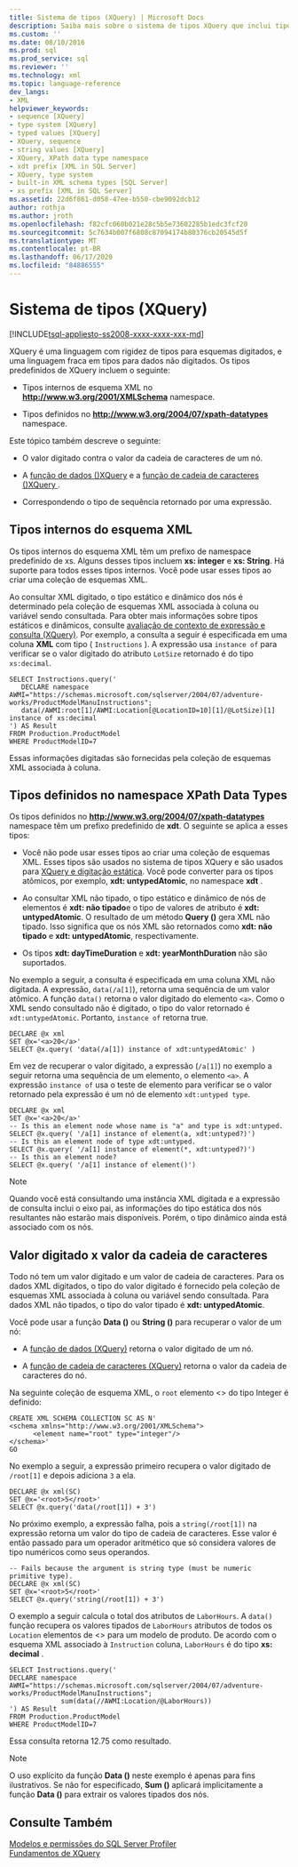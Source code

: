 ```yaml
---
title: Sistema de tipos (XQuery) | Microsoft Docs
description: Saiba mais sobre o sistema de tipos XQuery que inclui tipos internos de esquema XML e tipos definidos no namespace XPath-datatypes.
ms.custom: ''
ms.date: 08/10/2016
ms.prod: sql
ms.prod_service: sql
ms.reviewer: ''
ms.technology: xml
ms.topic: language-reference
dev_langs:
- XML
helpviewer_keywords:
- sequence [XQuery]
- type system [XQuery]
- typed values [XQuery]
- XQuery, sequence
- string values [XQuery]
- XQuery, XPath data type namespace
- xdt prefix [XML in SQL Server]
- XQuery, type system
- built-in XML schema types [SQL Server]
- xs prefix [XML in SQL Server]
ms.assetid: 22d6f861-d058-47ee-b550-cbe9092dcb12
author: rothja
ms.author: jroth
ms.openlocfilehash: f82cfc060b021e28c5b5e73602285b1edc3fcf20
ms.sourcegitcommit: 5c7634b007f6808c87094174b80376cb20545d5f
ms.translationtype: MT
ms.contentlocale: pt-BR
ms.lasthandoff: 06/17/2020
ms.locfileid: "84886555"
---
```

# <a name="type-system-xquery"></a>Sistema de tipos (XQuery)
[!INCLUDE[tsql-appliesto-ss2008-xxxx-xxxx-xxx-md](../includes/tsql-appliesto-ss2008-xxxx-xxxx-xxx-md.md)]

  XQuery é uma linguagem com rigidez de tipos para esquemas digitados, e uma linguagem fraca em tipos para dados não digitados. Os tipos predefinidos de XQuery incluem o seguinte:  
  
-   Tipos internos de esquema XML no **http://www.w3.org/2001/XMLSchema** namespace.  
  
-   Tipos definidos no **http://www.w3.org/2004/07/xpath-datatypes** namespace.  
  
 Este tópico também descreve o seguinte:  
  
-   O valor digitado contra o valor da cadeia de caracteres de um nó.  
  
-   A [função de dados &#40;&#41;XQuery](../xquery/data-accessor-functions-data-xquery.md) e a [função de cadeia de caracteres &#40;&#41;XQuery ](../xquery/data-accessor-functions-string-xquery.md).  
  
-   Correspondendo o tipo de sequência retornado por uma expressão.  
  
## <a name="built-in-types-of-xml-schema"></a>Tipos internos do esquema XML  
 Os tipos internos do esquema XML têm um prefixo de namespace predefinido de xs. Alguns desses tipos incluem **xs: integer** e **xs: String**. Há suporte para todos esses tipos internos. Você pode usar esses tipos ao criar uma coleção de esquemas XML.  
  
 Ao consultar XML digitado, o tipo estático e dinâmico dos nós é determinado pela coleção de esquemas XML associada à coluna ou variável sendo consultada. Para obter mais informações sobre tipos estáticos e dinâmicos, consulte [avaliação de contexto de expressão e consulta &#40;XQuery&#41;](../xquery/expression-context-and-query-evaluation-xquery.md). Por exemplo, a consulta a seguir é especificada em uma coluna **XML** com tipo ( `Instructions` ). A expressão usa `instance of` para verificar se o valor digitado do atributo `LotSize` retornado é do tipo `xs:decimal`.  
  
```  
SELECT Instructions.query('  
   DECLARE namespace AWMI="https://schemas.microsoft.com/sqlserver/2004/07/adventure-works/ProductModelManuInstructions";  
   data(/AWMI:root[1]/AWMI:Location[@LocationID=10][1]/@LotSize)[1] instance of xs:decimal  
') AS Result  
FROM Production.ProductModel  
WHERE ProductModelID=7  
```  
  
 Essas informações digitadas são fornecidas pela coleção de esquemas XML associada à coluna.  
  
## <a name="types-defined-in-xpath-data-types-namespace"></a>Tipos definidos no namespace XPath Data Types  
 Os tipos definidos no **http://www.w3.org/2004/07/xpath-datatypes** namespace têm um prefixo predefinido de **xdt**. O seguinte se aplica a esses tipos:  
  
-   Você não pode usar esses tipos ao criar uma coleção de esquemas XML. Esses tipos são usados no sistema de tipos XQuery e são usados para [XQuery e digitação estática](../xquery/xquery-and-static-typing.md). Você pode converter para os tipos atômicos, por exemplo, **xdt: untypedAtomic**, no namespace **xdt** .  
  
-   Ao consultar XML não tipado, o tipo estático e dinâmico de nós de elementos é **xdt: não tipado**e o tipo de valores de atributo é **xdt: untypedAtomic**. O resultado de um método **Query ()** gera XML não tipado. Isso significa que os nós XML são retornados como **xdt: não tipado** e **xdt: untypedAtomic**, respectivamente.  
  
-   Os tipos **xdt: dayTimeDuration** e **xdt: yearMonthDuration** não são suportados.  
  
 No exemplo a seguir, a consulta é especificada em uma coluna XML não digitada. A expressão, `data(/a[1]`), retorna uma sequência de um valor atômico. A função `data()` retorna o valor digitado do elemento `<a>`. Como o XML sendo consultado não é digitado, o tipo do valor retornado é `xdt:untypedAtomic`. Portanto, `instance of` retorna true.  
  
```  
DECLARE @x xml  
SET @x='<a>20</a>'  
SELECT @x.query( 'data(/a[1]) instance of xdt:untypedAtomic' )  
```  
  
 Em vez de recuperar o valor digitado, a expressão (`/a[1]`) no exemplo a seguir retorna uma sequência de um elemento, o elemento `<a>`. A expressão `instance of` usa o teste de elemento para verificar se o valor retornado pela expressão é um nó de elemento `xdt:untyped type`.  
  
```  
DECLARE @x xml  
SET @x='<a>20</a>'  
-- Is this an element node whose name is "a" and type is xdt:untyped.  
SELECT @x.query( '/a[1] instance of element(a, xdt:untyped?)')  
-- Is this an element node of type xdt:untyped.  
SELECT @x.query( '/a[1] instance of element(*, xdt:untyped?)')  
-- Is this an element node?  
SELECT @x.query( '/a[1] instance of element()')  
```  
  
> [!NOTE]  
>  Quando você está consultando uma instância XML digitada e a expressão de consulta inclui o eixo pai, as informações do tipo estática dos nós resultantes não estarão mais disponíveis. Porém, o tipo dinâmico ainda está associado com os nós.  
  
## <a name="typed-value-vs-string-value"></a>Valor digitado x valor da cadeia de caracteres  
 Todo nó tem um valor digitado e um valor de cadeia de caracteres. Para os dados XML digitados, o tipo do valor digitado é fornecido pela coleção de esquemas XML associada à coluna ou variável sendo consultada. Para dados XML não tipados, o tipo do valor tipado é **xdt: untypedAtomic**.  
  
 Você pode usar a função **Data ()** ou **String ()** para recuperar o valor de um nó:  
  
-   A [função de dados &#40;XQuery&#41;](../xquery/data-accessor-functions-data-xquery.md) retorna o valor digitado de um nó.  
  
-   A [função de cadeia de caracteres &#40;XQuery&#41;](../xquery/data-accessor-functions-string-xquery.md) retorna o valor da cadeia de caracteres do nó.  
  
 Na seguinte coleção de esquema XML, o `root` elemento <> do tipo Integer é definido:  
  
```  
CREATE XML SCHEMA COLLECTION SC AS N'  
<schema xmlns="http://www.w3.org/2001/XMLSchema">  
      <element name="root" type="integer"/>  
</schema>'  
GO  
```  
  
 No exemplo a seguir, a expressão primeiro recupera o valor digitado de `/root[1]` e depois adiciona `3` a ela.  
  
```  
DECLARE @x xml(SC)  
SET @x='<root>5</root>'  
SELECT @x.query('data(/root[1]) + 3')  
```  
  
 No próximo exemplo, a expressão falha, pois a `string(/root[1])` na expressão retorna um valor do tipo de cadeia de caracteres. Esse valor é então passado para um operador aritmético que só considera valores de tipo numéricos como seus operandos.  
  
```  
-- Fails because the argument is string type (must be numeric primitive type).  
DECLARE @x xml(SC)  
SET @x='<root>5</root>'  
SELECT @x.query('string(/root[1]) + 3')  
```  
  
 O exemplo a seguir calcula o total dos atributos de `LaborHours`. A `data()` função recupera os valores tipados de `LaborHours` atributos de todos os `Location` elementos de <> para um modelo de produto. De acordo com o esquema XML associado à `Instruction` coluna, `LaborHours` é do tipo **xs: decimal** .  
  
```  
SELECT Instructions.query('   
DECLARE namespace AWMI="https://schemas.microsoft.com/sqlserver/2004/07/adventure-works/ProductModelManuInstructions";   
             sum(data(//AWMI:Location/@LaborHours))   
') AS Result   
FROM Production.ProductModel   
WHERE ProductModelID=7  
```  
  
 Essa consulta retorna 12.75 como resultado.  
  
> [!NOTE]  
>  O uso explícito da função **Data ()** neste exemplo é apenas para fins ilustrativos. Se não for especificado, **Sum ()** aplicará implicitamente a função **Data ()** para extrair os valores tipados dos nós.  
  
## <a name="see-also"></a>Consulte Também  
 [Modelos e permissões do SQL Server Profiler](../tools/sql-server-profiler/sql-server-profiler-templates-and-permissions.md)   
 [Fundamentos de XQuery](../xquery/xquery-basics.md)  
  
  
